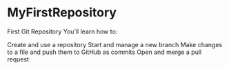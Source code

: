 # MyFirstRepository
First Git Repository
You’ll learn how to:

Create and use a repository
Start and manage a new branch
Make changes to a file and push them to GitHub as commits
Open and merge a pull request
